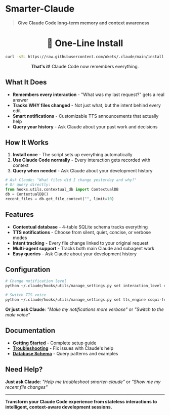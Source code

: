# Smarter-Claude

> **Give Claude Code long-term memory and context awareness**

<div align="center">

# 🚀 One-Line Install

```bash
curl -sSL https://raw.githubusercontent.com/okets/.claude/main/install.sh | bash
```

**That's it!** Claude Code now remembers everything.

</div>

## What It Does

- **Remembers every interaction** - "What was my last request?" gets a real answer
- **Tracks WHY files changed** - Not just what, but the intent behind every edit  
- **Smart notifications** - Customizable TTS announcements that actually help
- **Query your history** - Ask Claude about your past work and decisions

## How It Works

1. **Install once** - The script sets up everything automatically
2. **Use Claude Code normally** - Every interaction gets recorded with context
3. **Query when needed** - Ask Claude about your development history

```python
# Ask Claude: "What files did I change yesterday and why?"
# Or query directly:
from hooks.utils.contextual_db import ContextualDB
db = ContextualDB()
recent_files = db.get_file_context("", limit=10)
```

## Features

- **Contextual database** - 4-table SQLite schema tracks everything
- **TTS notifications** - Choose from silent, quiet, concise, or verbose modes
- **Intent tracking** - Every file change linked to your original request
- **Multi-agent support** - Tracks both main Claude and subagent work
- **Easy queries** - Ask Claude about your development history

## Configuration

```bash
# Change notification level
python ~/.claude/hooks/utils/manage_settings.py set interaction_level verbose

# Switch TTS voice  
python ~/.claude/hooks/utils/manage_settings.py set tts_engine coqui-female
```

**Or just ask Claude**: *"Make my notifications more verbose"* or *"Switch to the male voice"*

## Documentation

- **[Getting Started](docs/GETTING_STARTED.md)** - Complete setup guide
- **[Troubleshooting](docs/TROUBLESHOOTING.md)** - Fix issues with Claude's help  
- **[Database Schema](docs/DATABASE_SCHEMA.md)** - Query patterns and examples

## Need Help?

**Just ask Claude**: *"Help me troubleshoot smarter-claude"* or *"Show me my recent file changes"*

---

**Transform your Claude Code experience from stateless interactions to intelligent, context-aware development sessions.**

